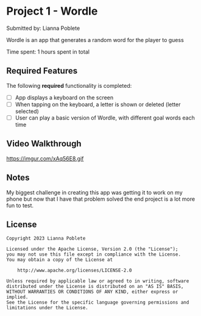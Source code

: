 # Project 1 - Wordle

Submitted by: Lianna Poblete

Wordle is an app that generates a random word for the player to guess 

Time spent: 1 hours spent in total

## Required Features

The following **required** functionality is completed:

- [ ] App displays a keyboard on the screen
- [ ] When tapping on the keyboard, a letter is shown or deleted (letter selected)
- [ ] User can play a basic version of Wordle, with different goal words each time

## Video Walkthrough

https://imgur.com/xAq56E8.gif

## Notes

My biggest challenge in creating this app was getting it to work on my phone but now that I have that problem solved the end project is a lot more fun to test.

## License

    Copyright 2023 Lianna Poblete

    Licensed under the Apache License, Version 2.0 (the "License");
    you may not use this file except in compliance with the License.
    You may obtain a copy of the License at

        http://www.apache.org/licenses/LICENSE-2.0

    Unless required by applicable law or agreed to in writing, software
    distributed under the License is distributed on an "AS IS" BASIS,
    WITHOUT WARRANTIES OR CONDITIONS OF ANY KIND, either express or implied.
    See the License for the specific language governing permissions and
    limitations under the License.
